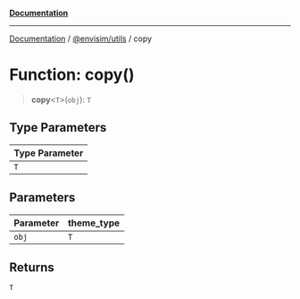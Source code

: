 [**Documentation**](../../../README.md)

---

[Documentation](../../../README.md) / [@envisim/utils](../README.md) / copy

# Function: copy()

> **copy**\<`T`\>(`obj`): `T`

## Type Parameters

| Type Parameter |
| -------------- |
| `T`            |

## Parameters

| Parameter | theme_type |
| --------- | ---------- |
| `obj`     | `T`        |

## Returns

`T`
